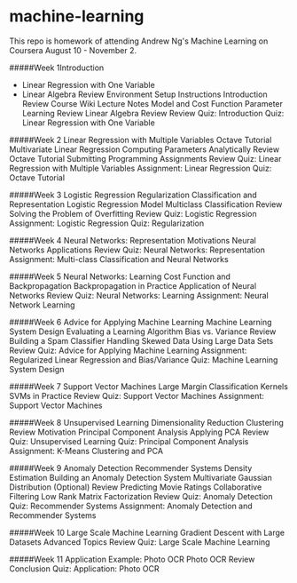 # machine-learning
This repo is homework of attending Andrew Ng's Machine Learning on Coursera August 10 - November 2.

#####Week 1Introduction
* Linear Regression with One Variable
* Linear Algebra Review
Environment Setup Instructions
Introduction
Review
Course Wiki Lecture Notes
Model and Cost Function
Parameter Learning
Review
Linear Algebra Review
Review
Quiz: Introduction
Quiz: Linear Regression with One Variable

#####Week 2 Linear Regression with Multiple Variables
Octave Tutorial
Multivariate Linear Regression
Computing Parameters Analytically
Review
Octave Tutorial
Submitting Programming Assignments
Review
Quiz: Linear Regression with Multiple Variables
Assignment: Linear Regression
Quiz: Octave Tutorial

#####Week 3 Logistic Regression
Regularization
Classification and Representation
Logistic Regression Model
Multiclass Classification
Review
Solving the Problem of Overfitting
Review
Quiz: Logistic Regression
Assignment: Logistic Regression
Quiz: Regularization

#####Week 4 Neural Networks: Representation
Motivations
Neural Networks
Applications
Review
Quiz: Neural Networks: Representation
Assignment: Multi-class Classification and Neural Networks

#####Week 5 Neural Networks: Learning
Cost Function and Backpropagation
Backpropagation in Practice
Application of Neural Networks
Review
Quiz: Neural Networks: Learning
Assignment: Neural Network Learning

#####Week 6 Advice for Applying Machine Learning
Machine Learning System Design
Evaluating a Learning Algorithm
Bias vs. Variance
Review
Building a Spam Classifier
Handling Skewed Data
Using Large Data Sets
Review
Quiz: Advice for Applying Machine Learning
Assignment: Regularized Linear Regression and Bias/Variance
Quiz: Machine Learning System Design

#####Week 7 Support Vector Machines
Large Margin Classification
Kernels
SVMs in Practice
Review
Quiz: Support Vector Machines
Assignment: Support Vector Machines

#####Week 8 Unsupervised Learning
Dimensionality Reduction
Clustering
Review
Motivation
Principal Component Analysis
Applying PCA
Review
Quiz: Unsupervised Learning
Quiz: Principal Component Analysis
Assignment: K-Means Clustering and PCA

#####Week 9 Anomaly Detection
Recommender Systems
Density Estimation
Building an Anomaly Detection System
Multivariate Gaussian Distribution (Optional)
Review
Predicting Movie Ratings
Collaborative Filtering
Low Rank Matrix Factorization
Review
Quiz: Anomaly Detection
Quiz: Recommender Systems
Assignment: Anomaly Detection and Recommender Systems

#####Week 10 Large Scale Machine Learning
Gradient Descent with Large Datasets
Advanced Topics
Review
Quiz: Large Scale Machine Learning

#####Week 11 Application Example: Photo OCR
Photo OCR
Review
Conclusion
Quiz: Application: Photo OCR
